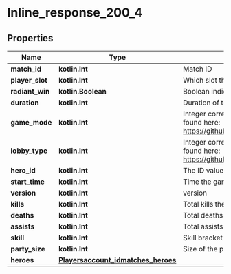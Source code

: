 
# Inline_response_200_4

## Properties
Name | Type | Description | Notes
------------ | ------------- | ------------- | -------------
**match_id** | **kotlin.Int** | Match ID |  [optional]
**player_slot** | **kotlin.Int** | Which slot the player is in. 0-127 are Radiant, 128-255 are Dire |  [optional]
**radiant_win** | **kotlin.Boolean** | Boolean indicating whether Radiant won the match |  [optional]
**duration** | **kotlin.Int** | Duration of the game in seconds |  [optional]
**game_mode** | **kotlin.Int** | Integer corresponding to game mode played. List of constants can be found here: https://github.com/odota/dotaconstants/blob/master/json/game_mode.json |  [optional]
**lobby_type** | **kotlin.Int** | Integer corresponding to lobby type of match. List of constants can be found here: https://github.com/odota/dotaconstants/blob/master/json/lobby_type.json |  [optional]
**hero_id** | **kotlin.Int** | The ID value of the hero played |  [optional]
**start_time** | **kotlin.Int** | Time the game started in seconds since 1970 |  [optional]
**version** | **kotlin.Int** | version |  [optional]
**kills** | **kotlin.Int** | Total kills the player had at the end of the game |  [optional]
**deaths** | **kotlin.Int** | Total deaths the player had at the end of the game |  [optional]
**assists** | **kotlin.Int** | Total assists the player had at the end of the game |  [optional]
**skill** | **kotlin.Int** | Skill bracket assigned by Valve (Normal, High, Very High) |  [optional]
**party_size** | **kotlin.Int** | Size of the player&#39;s party |  [optional]
**heroes** | [**Playersaccount_idmatches_heroes**](Playersaccount_idmatches_heroes.md) |  |  [optional]



